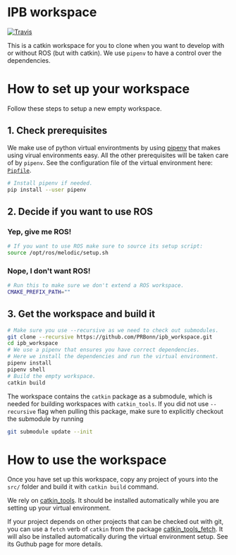 # IPB workspace #

[![Travis](https://img.shields.io/travis/PRBonn/ipb_workspace.svg?style=for-the-badge)](https://travis-ci.org/PRBonn/ipb_workspace)

This is a catkin workspace for you to clone when you want to develop with or
without ROS (but with catkin). We use `pipenv` to have a control over the
dependencies.

# How to set up your workspace #
Follow these steps to setup a new empty workspace.

## 1. Check prerequisites ##
We make use of python virtual environtments by using
[pipenv](https://github.com/pypa/pipenv) that makes using virual environments
easy. All the other prerequisites will be taken care of by `pipenv`. See the configuration file of the virtual environment here: [`Pipfile`](Pipfile).

```bash
# Install pipenv if needed.
pip install --user pipenv  
```

## 2. Decide if you want to use ROS ##

### Yep, give me ROS! ###
```bash
# If you want to use ROS make sure to source its setup script:
source /opt/ros/melodic/setup.sh
```

### Nope, I don't want ROS! ###
```bash
# Run this to make sure we don't extend a ROS workspace.
CMAKE_PREFIX_PATH=""
```

## 3. Get the workspace and build it ##
```bash
# Make sure you use --recursive as we need to check out submodules.
git clone --recursive https://github.com/PRBonn/ipb_workspace.git
cd ipb_workspace
# We use a pipenv that ensures you have correct dependencies.
# Here we install the dependencies and run the virtual environment.
pipenv install
pipenv shell
# Build the empty workspace.
catkin build 
```

The workspace contains the `catkin` package as a submodule, which is needed for
building workspaces with `catkin_tools`. If you did not use `--recursive` flag when pulling this package, make sure to explicitly checkout the submodule by running

```bash
git submodule update --init
```

# How to use the workspace #
Once you have set up this workspace, copy any project of yours into the `src/`
folder and build it with `catkin build` command. 

We rely on
[catkin_tools](https://catkin-tools.readthedocs.io/en/latest/installing.html). It should be installed automatically while you are setting up your virtual environment.

If your project depends on other projects that can be checked out with git, you
can use a `fetch` verb of `catkin` from the package
[catkin_tools_fetch][fetch-github]. It will also be installed automatically
during the virtual environment setup. See its Guthub page for more details.

[fetch-github]: https://github.com/PRBonn/catkin_tools_fetch
